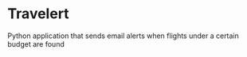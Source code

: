 # Travelert
Python application that sends email alerts when flights under a certain budget are found
